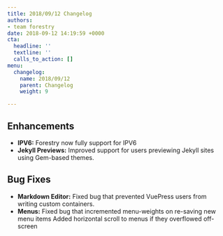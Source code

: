 ```yaml
---
title: 2018/09/12 Changelog
authors:
- team forestry
date: 2018-09-12 14:19:59 +0000
cta:
  headline: ''
  textline: ''
  calls_to_action: []
menu:
  changelog:
    name: 2018/09/12
    parent: Changelog
    weight: 9

---
```

## Enhancements

* **IPV6:** Forestry now fully support for IPV6
* **Jekyll Previews:** Improved support for users previewing Jekyll sites using Gem-based themes.

## Bug Fixes

* **Markdown Editor:** Fixed bug that prevented VuePress users from writing custom containers.
* **Menus:** Fixed bug that incremented menu-weights on re-saving new menu items
  Added horizontal scroll to menus if they overflowed off-screen